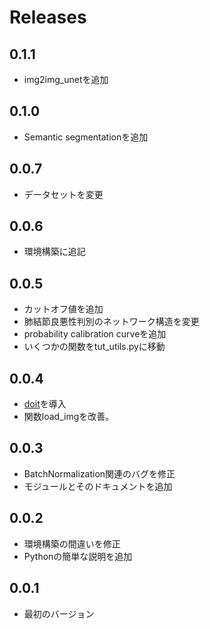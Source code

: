 # Releases

## 0.1.1
- img2img_unetを追加

## 0.1.0
- Semantic segmentationを追加

## 0.0.7
- データセットを変更

## 0.0.6
- 環境構築に追記

## 0.0.5
- カットオフ値を追加
- 肺結節良悪性判別のネットワーク構造を変更
- probability calibration curveを追加
- いくつかの関数をtut_utils.pyに移動

## 0.0.4
- [doit](https://pydoit.org/contents.html)を導入
- 関数load_imgを改善。

## 0.0.3
- BatchNormalization関連のバグを修正
- モジュールとそのドキュメントを追加

## 0.0.2
- 環境構築の間違いを修正
- Pythonの簡単な説明を追加

## 0.0.1
- 最初のバージョン